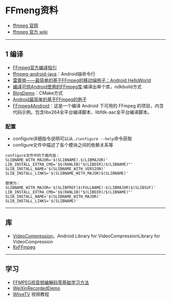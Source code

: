 # FFmeng资料

- [ffmpeg 官网](https://ffmpeg.org/)
- [ffmpeg 官方 wiki](https://trac.ffmpeg.org/wiki)

---
## 1 编译

- [FFmpeg官方编译指引](https://trac.ffmpeg.org/wiki/CompilationGuide)
- [ffmpeg-android-java](https://github.com/WritingMinds/ffmpeg-android-java)：Android端命令行
- [雷霄骅——最简单的基于FFmpeg的移动端例子：Android HelloWorld](http://blog.csdn.net/leixiaohua1020/article/details/47008825)
- [编译可供Android使用的FFmpeg库](http://blog.crazyman.top/2015/05/06/%E7%BC%96%E8%AF%91ffmpeg/):编译出单个库，ndkbuild方式
- [BlogDemo](https://github.com/burgessjp/BlogDemo)：CMake方式
- [Android最简单的基于FFmpeg的例子](http://www.ihubin.com/archives/)
- [FFmpeg4Android](https://github.com/mabeijianxi/FFmpeg4Android)：这是一个编译 Android 下可用的 FFmpeg 的项目，内含代码示例。包含libx264全平台编译脚本、libfdk-aac全平台编译脚本。

### 配置

- configure详细指令说明可以从`./configure --help`命令获取
- configure文件中描述了各个模块之间的依赖关系等

```make
configure文件中的下面内容：
SLIBNAME_WITH_MAJOR='$(SLIBNAME).$(LIBMAJOR)'
LIB_INSTALL_EXTRA_CMD='$$(RANLIB)"$(LIBDIR)/$(LIBNAME)"'
SLIB_INSTALL_NAME='$(SLIBNAME_WITH_VERSION)'
SLIB_INSTALL_LINKS='$(SLIBNAME_WITH_MAJOR)$(SLIBNAME)'

替换为：
SLIBNAME_WITH_MAJOR='$(SLIBPREF)$(FULLNAME)-$(LIBMAJOR)$(SLIBSUF)'
LIB_INSTALL_EXTRA_CMD='$$(RANLIB)"$(LIBDIR)/$(LIBNAME)"'
SLIB_INSTALL_NAME='$(SLIBNAME_WITH_MAJOR)'
SLIB_INSTALL_LINKS='$(SLIBNAME)'
```

---
## 库

- [VideoCompression](https://github.com/RudreshJR/VideoCompression)，Android Library for VideoCompressionLibrary for VideoCompression
- [RxFFmpeg](https://github.com/microshow/RxFFmpeg)

---
## 学习

- [FFMPEG视音频编解码零基础学习方法](http://blog.csdn.net/leixiaohua1020/article/details/15811977)
- [WeiXinRecordedDemo](https://github.com/Zhaoss/WeiXinRecordedDemo)
- [WliveTV](https://github.com/wanliyang1990/WliveTV) 视频教程
